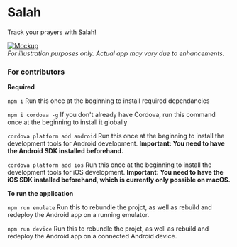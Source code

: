 # Salah

Track your prayers with Salah!

[![Mockup](https://media.discordapp.net/attachments/787102126606123038/791381788299362344/132143972_398462931468762_7390489076958054486_n.png?width=679&height=701)]()  
 _For illustration purposes only. Actual app may vary due to enhancements._

### For contributors

**Required**

`npm i`
Run this once at the beginning to install required dependancies

`npm i cordova -g`
If you don't already have Cordova, run this command once at the beginning to install it globally

`cordova platform add android`
Run this once at the beginning to install the development tools for Android
development. **Important: You need to have the Android SDK installed beforehand.**

`cordova platform add ios`
Run this once at the beginning to install the development tools for iOS
development. **Important: You need to have the iOS SDK installed beforehand, which is currently only possible on macOS.**

**To run the application**

`npm run emulate`
Run this to rebundle the projct, as well as rebuild and redeploy the Android app on a running emulator.

`npm run device`
Run this to rebundle the projct, as well as rebuild and redeploy the Android app on a connected Android device.
